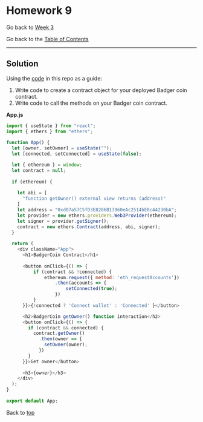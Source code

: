 # Homework 9

Go back to [Week 3](/Week%203/week-3-homeworks-solutions.md)

Go back to the [Table of Contents](/README.md)

---

## Solution

Using the [code](https://github.com/ExtropyIO/soliditybootcamp/tree/master/ethers-js) in this repo as a guide:

1. Write code to create a contract object for your deployed Badger coin
contract.
2. Write code to call the methods on your Badger coin contract.

**App.js**

```javascript
import { useState } from "react";
import { ethers } from "ethers";
 
function App() {
  let [owner, setOwner] = useState("");
  let [connected, setConnected] = useState(false);

  let { ethereum } = window;
  let contract = null;
 
  if (ethereum) {
 
    let abi = [
      "function getOwner() external view returns (address)"
    ]
    let address = "0xd07a57C5fD3E8286B13960eAc2514bE8c44230bA";
    let provider = new ethers.providers.Web3Provider(ethereum);
    let signer = provider.getSigner();
    contract = new ethers.Contract(address, abi, signer);
  }
 
  return (
    <div className="App">
      <h1>BadgerCoin Contract</h1>
 
      <button onClick={() => {
          if (contract && !connected) {
              ethereum.request({ method: 'eth_requestAccounts'})
                  .then(accounts => {
                      setConnected(true);
                  })
          }
      }}>{!connected ? 'Connect wallet' : 'Connected' }</button>

      <h2>BadgerCoin getOwner() function interaction</h2>
      <button onClick={() => {
        if (contract && connected) {
          contract.getOwner()
            .then(owner => {
              setOwner(owner);
            })
        }
      }}>Get owner</button>
 
      <h3>{owner}</h3>
    </div>
  );
}
 
export default App;
```

Back to [top](#solutions)